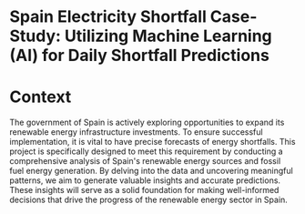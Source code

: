 # Spain Electricity Shortfall Case-Study: Utilizing Machine Learning (AI) for Daily Shortfall Predictions

# Context
The government of Spain is actively exploring opportunities to expand its renewable energy infrastructure investments. To ensure successful implementation, it is vital to have precise forecasts of energy shortfalls. This project is specifically designed to meet this requirement by conducting a comprehensive analysis of Spain's renewable energy sources and fossil fuel energy generation. By delving into the data and uncovering meaningful patterns, we aim to generate valuable insights and accurate predictions. These insights will serve as a solid foundation for making well-informed decisions that drive the progress of the renewable energy sector in Spain.
